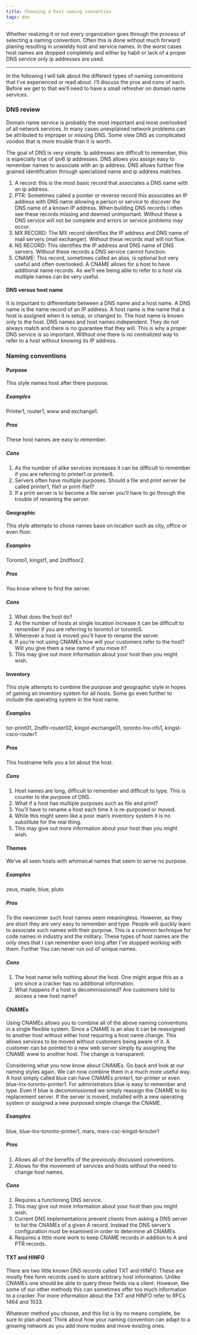 ```yaml
---
title: Choosing a host naming convention
tags: dns
---
```



Whether realizing it or not every organization goes through the process of
selecting a naming convention. Often this is done without much forward planing
resulting in unwieldy host and service names. In the worst cases host names are
dropped completely and either by habit or lack of a proper DNS service only ip
addresses are used.

---

In the following I will talk about the different types of naming conventions
that I’ve experienced or read about. I’ll discuss the pros and cons of each.
Before we get to that we’ll need to have a small refresher on domain name
services.

### DNS review

Domain name service is probably the most important and most overlooked of all
network services. In many cases unexplained network problems can be attributed
to improper or missing DNS. Some view DNS as complicated voodoo that is more
trouble than it is worth.

The goal of DNS is very simple. Ip addresses are difficult to remember, this is
especially true of ipv6 ip addresses. DNS allows you assign easy to remember
names to associate with an ip address. DNS allows further fine grained
identification through specialized name and ip address matches.

1. A record: this is the most basic record that associates a DNS name with an
   ip address.
1. PTR: Sometimes called a pointer or reverse record this associates an IP
   address with DNS name allowing a person or service to discover the DNS name
   of a known IP address. When building DNS records I often see these records
   missing and deemed unimportant. Without these a DNS service will not be
   complete and errors or service problems may occur.
1. MX RECORD: The MX record identifies the IP address and DNS name of mail
   servers (mail exchanger). Without these records mail will not flow.
1. NS RECORD: This identifies the IP address and DNS name of DNS servers.
   Without these records a DNS service cannot function.
1. CNAME: This record, sometimes called an alias, is optional but very useful
   and often overlooked. A CNAME allows for a host to have additional name
   records. As we’ll see being able to refer to a host via multiple names can
   be very useful.

#### DNS versus host name

It is important to differentiate between a DNS name and a host name. A DNS name
is the name record of an IP address. A host name is the name that a host is
assigned when it is setup, or changed to. The host name is known only to the
host. DNS names and host names independent. They do not always match and there
is no guarantee that they will. This is why a proper DNS service is so
important. Without one there is no centralized way to refer to a host without
knowing its IP address.

### Naming conventions

#### Purpose

This style names host after there purpose.

##### Examples

Printer1, router1, www and exchange1.

##### Pros

These host names are easy to remember.

##### Cons

1. As the number of alike services increases it can be difficult to remember if
   you are referring to printer1 or printer8.
1. Servers often have multiple purposes. Should a file and print server be
   called printer1, file1 or print-file1?
1. If a print server is to become a file server you’ll have to go through the
   trouble of renaming the server.

#### Geographic

This style attempts to chose names base on location such as city, office or
even floor.

##### Examples

Toronto1, kingst1, and 2ndfloor2.

##### Pros

You know where to find the server.

##### Cons

1. What does the host do?
1. As the number of hosts at single location increase it can be difficult to
   remember if you are referring to toronto1 or toronto5.
1. Whenever a host is moved you’ll have to rename the server.
1. If you’re not using CNAMEs how will your customers refer to the host? Will
   you give them a new name if you move it?
1. This may give out more information about your host than you might wish.

#### Inventory

This style attempts to combine the purpose and geographic style in hopes of
gaining an inventory system for all hosts. Some go even further to include the
operating system in the host name.

##### Examples

tor-print01, 2ndflr-router02, kingst-exchange01, toronto-lnx-nfs1,
kingst-csco-router1

##### Pros

This hostname tells you a lot about the host.

##### Cons

1. Host names are long, difficult to remember and difficult to type. This is
   counter to the purpose of DNS.
1. What if a host has multiple purposes such as file and print?
1. You’ll have to rename a host each time it is re-purposed or moved.
1. While this might seem like a poor man’s inventory system it is no substitute
   for the real thing.
1. This may give out more information about your host than you might wish.

#### Themes

We’ve all seen hosts with whimsical names that seem to serve no purpose.

##### Examples

zeus, maple, blue, pluto

##### Pros

To the newcomer such host names seem meaningless. However, as they are short
they are very easy to remember and type. People will quickly learn to associate
such names with their purpose. This is a common technique for code names in
industry and the military. These types of host names are the only ones that I
can remember even long after I’ve stopped working with them. Further You can
never run out of unique names.

##### Cons

1. The host name tells nothing about the host. One might argue this as a pro
   since a cracker has no additional information.
1. What happens if a host is decommissioned? Are customers told to access a new
   host name?

#### CNAMEs

Using CNAMEs allows you to combine all of the above naming conventions in a
single flexible system. Since a CNAME is an alias it can be reassigned to
another host without either host requiring a host name change. This allows
services to be moved without customers being aware of it. A customer can be
pointed to a new web server simply by assigning the CNAME www to another host.
The change is transparent.

Considering what you now know about CNAMEs. Go back and look at our naming
styles again. We can now combine them in a much more useful way. A host simply
called blue can have CNAMEs printer1, tor-printer or even
blue-lnx-toronto-printer1. For administrators blue is easy to remember and
type. Even if blue is decommissioned we simply reassign the CNAME to its
replacement server. If the server is moved, installed with a new operating
system or assigned a new purposed simple change the CNAME.

##### Examples

blue, blue-lnx-toronto-printer1, mars, mars-csc-kingst-brouter1

##### Pros

1. Allows all of the benefits of the previously discussed conventions.
1. Allows for the movement of services and hosts without the need to change host names.

##### Cons

1. Requires a functioning DNS service.
1. This may give out more information about your host than you might wish.
1. Current DNS implementations prevent clients from asking a DNS server to list
   the CNAMEs of a given A record. Instead the DNS server’s configuration must
   be examined in order to determine all CNAMEs.
1. Requires a little more work to keep CNAME records in addition to A and PTR
   records.

#### TXT and HINFO

There are two little known DNS records called TXT and HINFO. These are mostly
free form records used to store arbitrary host information. Unlike CNAMEs one
should be able to query these fields via a client. However, like some of our
other methods this can sometimes offer too much information to a cracker. For
more information about the TXT and HINFO refer to RFCs 1464 and 1033.

Whatever method you choose, and this list is by no means complete, be sure to
plan ahead. Think about how your naming convention can adapt to a growing
network as you add more nodes and move existing ones.

